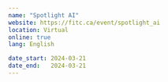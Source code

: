 ```yaml
---
name: "Spotlight AI"
website: https://fitc.ca/event/spotlight_ai
location: Virtual
online: true
lang: English

date_start: 2024-03-21
date_end:   2024-03-21
---
```

